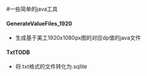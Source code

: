 #一些简单的java工具

#### GenerateValueFiles_1920
* 生成基于美工1920x1080px图的对应dp值的java文件

#### TxtTODB
* 将.txt格式的文件转化为.sqlite
